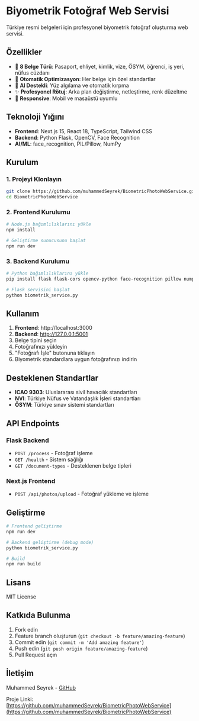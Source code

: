 # Biyometrik Fotoğraf Web Servisi

Türkiye resmi belgeleri için profesyonel biyometrik fotoğraf oluşturma web servisi.

## Özellikler

- 🛂 **8 Belge Türü**: Pasaport, ehliyet, kimlik, vize, ÖSYM, öğrenci, iş yeri, nüfus cüzdanı
- 🎯 **Otomatik Optimizasyon**: Her belge için özel standartlar
- 🤖 **AI Destekli**: Yüz algılama ve otomatik kırpma
- ✨ **Profesyonel Rötuj**: Arka plan değiştirme, netleştirme, renk düzeltme
- 📱 **Responsive**: Mobil ve masaüstü uyumlu

## Teknoloji Yığını

- **Frontend**: Next.js 15, React 18, TypeScript, Tailwind CSS
- **Backend**: Python Flask, OpenCV, Face Recognition
- **AI/ML**: face_recognition, PIL/Pillow, NumPy

## Kurulum

### 1. Projeyi Klonlayın
```bash
git clone https://github.com/muhammedSeyrek/BiometricPhotoWebService.git
cd BiometricPhotoWebService
```

### 2. Frontend Kurulumu
```bash
# Node.js bağımlılıklarını yükle
npm install

# Geliştirme sunucusunu başlat
npm run dev
```

### 3. Backend Kurulumu
```bash
# Python bağımlılıklarını yükle
pip install flask flask-cors opencv-python face-recognition pillow numpy

# Flask servisini başlat
python biometrik_service.py
```

## Kullanım

1. **Frontend**: http://localhost:3000
2. **Backend**: http://127.0.0.1:5001
3. Belge tipini seçin
4. Fotoğrafınızı yükleyin
5. "Fotoğrafı İşle" butonuna tıklayın
6. Biyometrik standardlara uygun fotoğrafınızı indirin

## Desteklenen Standartlar

- **ICAO 9303**: Uluslararası sivil havacılık standartları
- **NVI**: Türkiye Nüfus ve Vatandaşlık İşleri standartları
- **ÖSYM**: Türkiye sınav sistemi standartları

## API Endpoints

### Flask Backend
- `POST /process` - Fotoğraf işleme
- `GET /health` - Sistem sağlığı
- `GET /document-types` - Desteklenen belge tipleri

### Next.js Frontend
- `POST /api/photos/upload` - Fotoğraf yükleme ve işleme

## Geliştirme

```bash
# Frontend geliştirme
npm run dev

# Backend geliştirme (debug mode)
python biometrik_service.py

# Build
npm run build
```

## Lisans

MIT License

## Katkıda Bulunma

1. Fork edin
2. Feature branch oluşturun (`git checkout -b feature/amazing-feature`)
3. Commit edin (`git commit -m 'Add amazing feature'`)
4. Push edin (`git push origin feature/amazing-feature`)
5. Pull Request açın

## İletişim

Muhammed Seyrek - [GitHub](https://github.com/muhammedSeyrek)

Proje Linki: [https://github.com/muhammedSeyrek/BiometricPhotoWebService](https://github.com/muhammedSeyrek/BiometricPhotoWebService)